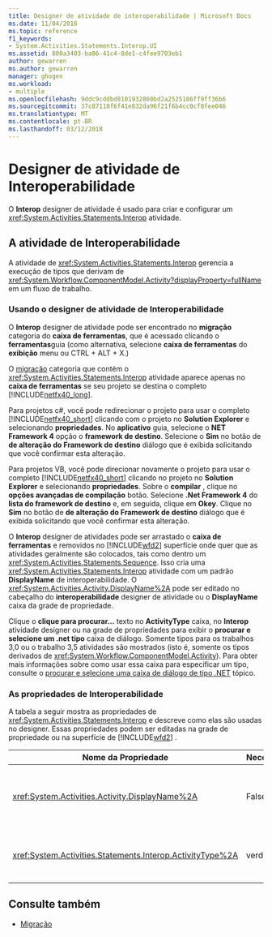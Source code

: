 ```yaml
---
title: Designer de atividade de interoperabilidade | Microsoft Docs
ms.date: 11/04/2016
ms.topic: reference
f1_keywords:
- System.Activities.Statements.Interop.UI
ms.assetid: 800a3403-ba86-41c4-8de1-c4fee9703eb1
author: gewarren
ms.author: gewarren
manager: ghogen
ms.workload:
- multiple
ms.openlocfilehash: 9ddc9cddbd8101932860bd2a2525186ff9ff36b6
ms.sourcegitcommit: 37c87118f6f41e832da96f21f6b4cc0cf8fee046
ms.translationtype: MT
ms.contentlocale: pt-BR
ms.lasthandoff: 03/12/2018
---
```

# <a name="interop-activity-designer"></a>Designer de atividade de Interoperabilidade
O **Interop** designer de atividade é usado para criar e configurar um <xref:System.Activities.Statements.Interop> atividade.

## <a name="the-interop-activity"></a>A atividade de Interoperabilidade
 A atividade de <xref:System.Activities.Statements.Interop> gerencia a execução de tipos que derivam de <xref:System.Workflow.ComponentModel.Activity?displayProperty=fullName> em um fluxo de trabalho.

### <a name="using-the-interop-activity-designer"></a>Usando o designer de atividade de Interoperabilidade
 O **Interop** designer de atividade pode ser encontrado no **migração** categoria do **caixa de ferramentas**, que é acessado clicando o **ferramentas**guia (como alternativa, selecione **caixa de ferramentas** do **exibição** menu ou CTRL + ALT + X.)

 O [migração](../workflow-designer/migration-activity-designers.md) categoria que contém o <xref:System.Activities.Statements.Interop> atividade aparece apenas no **caixa de ferramentas** se seu projeto se destina o completo [!INCLUDE[netfx40_long](../workflow-designer/includes/netfx40_long_md.md)].

 Para projetos c#, você pode redirecionar o projeto para usar o completo [!INCLUDE[netfx40_short](../workflow-designer/includes/netfx40_short_md.md)] clicando com o projeto no **Solution Explorer** e selecionando **propriedades**. No **aplicativo** guia, selecione o **NET Framework 4** opção o **framework de destino**. Selecione o **Sim** no botão de **de alteração do Framework de destino** diálogo que é exibida solicitando que você confirmar esta alteração.

 Para projetos VB, você pode direcionar novamente o projeto para usar o completo [!INCLUDE[netfx40_short](../workflow-designer/includes/netfx40_short_md.md)] clicando no projeto no **Solution Explorer** e selecionando **propriedades**. Sobre o **compilar** , clique no **opções avançadas de compilação** botão. Selecione **.Net Framework 4** do **lista do framework de destino** e, em seguida, clique em **Okey**. Clique no **Sim** no botão de **de alteração do Framework de destino** diálogo que é exibida solicitando que você confirmar esta alteração.

 O **Interop** designer de atividades pode ser arrastado o **caixa de ferramentas** e removidos no [!INCLUDE[wfd2](../workflow-designer/includes/wfd2_md.md)] superfície onde quer que as atividades geralmente são colocados, tais como dentro um <xref:System.Activities.Statements.Sequence>. Isso cria uma <xref:System.Activities.Statements.Interop> atividade com um padrão **DisplayName** de interoperabilidade. O <xref:System.Activities.Activity.DisplayName%2A> pode ser editado no cabeçalho do **interoperabilidade** designer de atividade ou o **DisplayName** caixa da grade de propriedade.

 Clique o **clique para procurar...**  texto no **ActivityType** caixa, no **Interop** atividade designer ou na grade de propriedades para exibir o **procurar e selecione um .net tipo** caixa de diálogo. Somente tipos para os trabalhos 3,0 ou o trabalho 3,5 atividades são mostrados (isto é, somente os tipos derivados de <xref:System.Workflow.ComponentModel.Activity>). Para obter mais informações sobre como usar essa caixa para especificar um tipo, consulte o [procurar e selecione uma caixa de diálogo de tipo .NET](../workflow-designer/browse-and-select-a-dotnet-type-dialog-box.md) tópico.

### <a name="the-interop-properties"></a>As propriedades de Interoperabilidade
 A tabela a seguir mostra as propriedades de <xref:System.Activities.Statements.Interop> e descreve como elas são usadas no designer. Essas propriedades podem ser editadas na grade de propriedade ou na superfície de [!INCLUDE[wfd2](../workflow-designer/includes/wfd2_md.md)] .

|Nome da Propriedade|Necessária|Uso|
|-------------------|--------------|-----------|
|<xref:System.Activities.Activity.DisplayName%2A>|False|O nome amigável de atividade de <xref:System.Activities.Statements.Interop> . O padrão é Interoperabilidade. Embora o nome para exibição não é necessário restrita, é uma prática recomendada usar um nome para exibição.|
|<xref:System.Activities.Statements.Interop.ActivityType%2A>|verdadeiro|Especifica o tipo de atividade contida pela atividade de <xref:System.Activities.Statements.Interop> . Este tipo especificado deve derivar de <xref:System.Workflow.ComponentModel.Activity>.|

## <a name="see-also"></a>Consulte também

- [Migração](../workflow-designer/migration-activity-designers.md)
